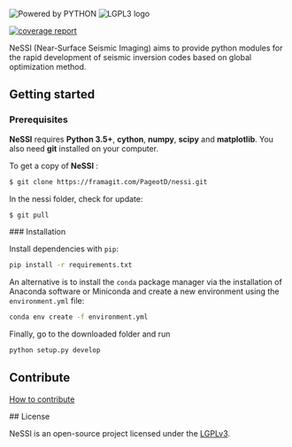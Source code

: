 ![Powered by PYTHON](https://www.python.org/static/community_logos/python-powered-w-100x40.png)
![LGPL3 logo](https://www.gnu.org/graphics/lgplv3-88x31.png)

[![coverage report](https://framagit.org/PageotD/nessi/badges/master/coverage.svg)](https://framagit.org/PageotD/nessi/commits/master)

NeSSI (Near-Surface Seismic Imaging) aims to provide python modules for the rapid development of seismic inversion codes based on global optimization method.

## Getting started

### Prerequisites

__NeSSI__ requires __Python 3.5+__, __cython__, __numpy__, __scipy__ and __matplotlib__. You also need __git__ installed on your computer.

To get a copy of __NeSSI__ :

```bash
$ git clone https://framagit.com/PageotD/nessi.git
```

In the nessi folder, check for update:

```bash
$ git pull
```

### Installation

Install dependencies with ```pip```:

```bash
pip install -r requirements.txt
```

An alternative is to install the `conda` package manager via the installation of Anaconda software or Miniconda and create a new environment using the `environment.yml` file:

```bash
conda env create -f environment.yml
```

Finally, go to the downloaded folder and run

```bash
python setup.py develop
```

## Contribute

[How to contribute](CONTRIBUTE.md)

## License

NeSSI is an open-source project licensed under the [LGPLv3](http://www.gnu.org/licenses/lgpl-3.0-standalone.html).
